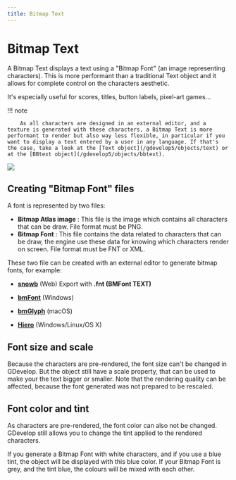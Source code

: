 ```yaml
---
title: Bitmap Text
---
```

# Bitmap Text

A Bitmap Text displays a text using a "Bitmap Font" (an image representing characters). This is more performant than a traditional Text object and it allows for complete control on the characters aesthetic.

It's especially useful for scores, titles, button labels, pixel-art games...

!!! note

        As all characters are designed in an external editor, and a texture is generated with these characters, a Bitmap Text is more performant to render but also way less flexible, in particular if you want to display a text entered by a user in any language. If that's the case, take a look at the [Text object](/gdevelop5/objects/text) or at the [BBtext object](/gdevelop5/objects/bbtext).


![](/gdevelop5/objects/bitmap_text/pasted/20210510-003631.png)

## Creating "Bitmap Font" files

A font is represented by two files:

- **Bitmap Atlas image** : This file is the image which contains all characters that can be draw. File format must be PNG.
- **Bitmap Font** : This file contains the data related to characters that can be draw, the engine use these data for knowing which characters render on screen. File format must be FNT or XML.

These two file can be created with an external editor to generate bitmap fonts, for example:

* **[snowb](https://snowb.org/)** (Web) Export with  **.fnt (BMFont TEXT)**

* **[bmFont](https://www.angelcode.com/products/bmfont/)** (Windows)
* **[bmGlyph](https://www.bmglyph.com/)** (macOS)

* **[Hiero](https://github.com/libgdx/libgdx/wiki/Hiero)** (Windows/Linux/OS X)

## Font size and scale

Because the characters are pre-rendered, the font size can't be changed in GDevelop. But the object still have a scale property, that can be used to make your the text bigger or smaller. Note that the rendering quality can be affected, because the font generated was not prepared to be rescaled.

## Font color and tint

As characters are pre-rendered, the font color can also not be changed. GDevelop still allows you to change the tint applied to the rendered characters.

If you generate a Bitmap Font with white characters, and if you use a blue tint, the object will be displayed with this blue color. If your Bitmap Font is grey, and the tint blue, the colours will be mixed with each other.